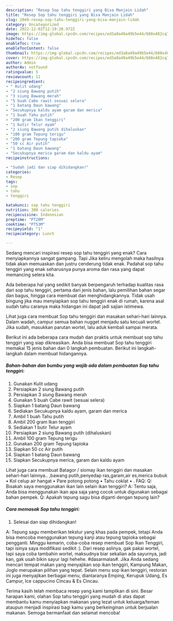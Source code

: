 ```yaml
---
description: "Resep Sop tahu tenggiri yang Bisa Manjain Lidah"
title: "Resep Sop tahu tenggiri yang Bisa Manjain Lidah"
slug: 2049-resep-sop-tahu-tenggiri-yang-bisa-manjain-lidah
category: Uncategorized
date: 2022-12-02T12:19:20.972Z
image: https://img-global.cpcdn.com/recipes/ed3a8a49a49b5e44/680x482cq70/sop-tahu-tenggiri-foto-resep-utama.jpg
hideToc: false
enableToc: true
enableTocContent: false
thumbnail: https://img-global.cpcdn.com/recipes/ed3a8a49a49b5e44/680x482cq70/sop-tahu-tenggiri-foto-resep-utama.jpg
cover: https://img-global.cpcdn.com/recipes/ed3a8a49a49b5e44/680x482cq70/sop-tahu-tenggiri-foto-resep-utama.jpg
author: Admin
authorAv: notfound
ratingvalue: 5
reviewcount: 11
recipeingredient:
- " Kulit udang"
- "2 siung Bawang putih"
- "3 siung Bawang merah"
- "5 buah Cabe rawit sesuai selera"
- "1 batang Daun bawang"
- "Secukupnya kaldu ayam garam dan merica"
- "1 buah Tahu putih"
- "200 gram Ikan tenggiri"
- "1 butir Telur ayam"
- "2 siung Bawang putih dihaluskan"
- "100 gram Tepung terigu"
- "200 gram Tepung tapioka"
- "50 cc Air putih"
- "1 batang Daun bawang"
- "Secukupnya merica garam dan kaldu ayam"
recipeinstructions:

- "Sudah jadi dan siap dihidangkan!"
categories:
- Resep
tags:
- sop
- tahu
- tenggiri

katakunci: sop tahu tenggiri 
nutrition: 300 calories
recipecuisine: Indonesian
preptime: "PT28M"
cooktime: "PT53M"
recipeyield: "1"
recipecategory: Lunch

---
```



Sedang mencari inspirasi resep sop tahu tenggiri yang enak? Cara menyiapkannya sangat gampang. Tapi Jika keliru mengolah maka hasilnya tidak akan memuaskan dan justru cenderung tidak enak. Padahal sop tahu tenggiri yang enak seharusnya punya aroma dan rasa yang dapat memancing selera kita.


Ada beberapa hal yang sedikit banyak berpengaruh terhadap kualitas rasa dari sop tahu tenggiri, pertama dari jenis bahan, lalu pemilihan bahan segar dan bagus, hingga cara membuat dan menghidangkannya. Tidak usah bingung jika mau menyiapkan sop tahu tenggiri enak di rumah, karena asal sudah tahu caranya maka hidangan ini dapat jadi sajian istimewa.

Lihat juga cara membuat Sop tahu tenggiri dan masakan sehari-hari lainnya. Dalam wadah, campur semua bahan nugget menjadu satu kecuali wortel. Jika sudah, masukkan parutan wortel, lalu aduk kembali sampai merata.


Berikut ini ada beberapa cara mudah dan praktis untuk membuat sop tahu tenggiri yang siap dikreasikan. Anda bisa membuat Sop tahu tenggiri memakai 15 jenis bahan dan 0 langkah pembuatan. Berikut ini langkah-langkah dalam membuat hidangannya.

<!--inarticleads1-->

##### Bahan-bahan dan bumbu yang wajib ada dalam pembuatan Sop tahu tenggiri:

1. Gunakan  Kulit udang
1. Persiapkan 2 siung Bawang putih
1. Persiapkan 3 siung Bawang merah
1. Gunakan 5 buah Cabe rawit (sesuai selera)
1. Siapkan 1 batang Daun bawang
1. Sediakan Secukupnya kaldu ayam, garam dan merica
1. Ambil 1 buah Tahu putih
1. Ambil 200 gram Ikan tenggiri
1. Sediakan 1 butir Telur ayam
1. Persiapkan 2 siung Bawang putih (dihaluskan)
1. Ambil 100 gram Tepung terigu
1. Gunakan 200 gram Tepung tapioka
1. Siapkan 50 cc Air putih
1. Siapkan 1 batang Daun bawang
1. Siapkan Secukupnya merica, garam dan kaldu ayam


Lihat juga cara membuat Batagor / siomay ikan tenggiri dan masakan sehari-hari lainnya.. ,bawang putih,penyedap ras,garam,air es,merica bubuk • Kol celup air hangat • Pare potong potong • Tahu coklat • . FAQ: Q: Bisakah saya menggunakan ikan lain selain ikan tenggiri? A: Tentu saja, Anda bisa menggunakan ikan apa saja yang cocok untuk digunakan sebagai bahan pempek. Q: Apakah tepung sagu bisa diganti dengan tepung lain? 

<!--inarticleads2-->

##### Cara memasak Sop tahu tenggiri:


1. Selesai dan siap dihidangkan!

A: Tepung sagu memberikan tekstur yang khas pada pempek, tetapi Anda bisa mencoba menggunakan tepung kanji atau tepung tapioka sebagai pengganti. Minggu kemarin, coba-coba resep membuat Sop Ikan Tenggiri, tapi isinya saya modifikasi sedikit :). Dari resep aslinya, gak pakai wortel, tapi saya coba tambahin wortel, maksudnya biar sekalian ada sayurnya, jadi kan, gak usah bikin sayur lagi hehehe. #dasarmalas#. Jika Anda sedang mencari tempat makan yang menyajikan sop ikan tenggiri, Kampung Makan, Joglo merupakan pilihan yang tepat. Selain menu sop ikan tenggiri, restoran ini juga menyajikan berbagai menu, diantaranya Emping, Kerupuk Udang, Es Campur, Ice cappucino Cincau &amp; Es Cincau. 

Terima kasih telah membaca resep yang kami tampilkan di sini. Besar harapan kami, olahan Sop tahu tenggiri yang mudah di atas dapat membantu kamu menyiapkan makanan yang lezat untuk keluarga/teman ataupun menjadi inspirasi bagi kamu yang berkeinginan untuk berjualan makanan. Semoga bermanfaat dan selamat mencoba!
